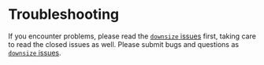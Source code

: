 # Troubleshooting

If you encounter problems, please read the [`downsize` issues](https://github.com/wlandau/downsize/issues) first, taking care to read the closed issues as well. Please submit bugs and questions as [`downsize` issues](https://github.com/wlandau/downsize/issues).
